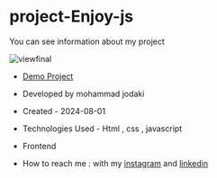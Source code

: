 ﻿# project-Enjoy-js
You can see information about my project

![viewfinal](https://imgurl.ir/uploads/m30700_Screenshot_3.png)

- [Demo Project](https://mohammadjodaki.github.io/project-Enjoy-js/)

- Developed by mohammad jodaki

- Created - 2024-08-01

- Technologies Used - Html , css , javascript

- Frontend

- How to reach me : with my [instagram](https://www.instagram.com/mohammad_jodaki_web) and [linkedin](https://www.linkedin.com/in/mohammad-jodakian/)
